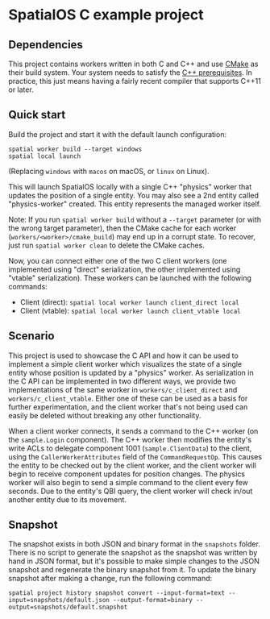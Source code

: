 # SpatialOS C example project

## Dependencies

This project contains workers written in both C and C++ and use [CMake](https://cmake.org/download/)
as their build system. Your system needs to satisfy the
[C++ prerequisites](https://docs.improbable.io/reference/latest/cppsdk/setting-up#prerequisites).
In practice, this just means having a fairly recent compiler that supports C++11 or later.

## Quick start

Build the project and start it with the default launch configuration:

```
spatial worker build --target windows
spatial local launch
```

(Replacing `windows` with `macos` on macOS, or `linux` on Linux).

This will launch SpatialOS locally with a single C++ "physics" worker that updates the position of
a single entity. You may also see a 2nd entity called "physics-worker" created. This entity
represents the managed worker itself.

Note: If you run `spatial worker build` without a `--target` parameter (or with the wrong target
parameter), then the CMake cache for each worker (`workers/<worker>/cmake_build`) may end up in
a corrupt state. To recover, just run `spatial worker clean` to delete the CMake caches.

Now, you can connect either one of the two C client workers (one implemented using "direct"
serialization, the other implemented using "vtable" serialization). These workers can be
launched with the following commands:

* Client (direct): `spatial local worker launch client_direct local`
* Client (vtable): `spatial local worker launch client_vtable local`

## Scenario

This project is used to showcase the C API and how it can be used to implement a simple client
worker which visualizes the state of a single entity whose position is updated by a "physics"
worker. As serialization in the C API can be implemented in two different ways, we provide two
implementations of the same worker in `workers/c_client_direct` and `workers/c_client_vtable`.
Either one of these can be used as a basis for further experimentation, and the client worker that's
not being used can easily be deleted without breaking any other functionality.

When a client worker connects, it sends a command to the C++ worker (on the `sample.Login`
component). The C++ worker then modifies the entity's write ACLs to delegate component 1001
(`sample.ClientData`) to the client, using the `CallerWorkerAttributes` field of the
`CommandRequestOp`. This causes the entity to be checked out by the client worker, and the client
worker will begin to receive component updates for position changes. The physics worker will also
begin to send a simple command to the client every few seconds. Due to the entity's QBI query,
the client worker will check in/out another entity due to its movement.

## Snapshot

The snapshot exists in both JSON and binary format in the `snapshots` folder. There is no script
to generate the snapshot as the snapshot was written by hand in JSON format, but it's possible
to make simple changes to the JSON snapshot and regenerate the binary snapshot from it. To update the
binary snapshot after making a change, run the following command:

```
spatial project history snapshot convert --input-format=text --input=snapshots/default.json --output-format=binary --output=snapshots/default.snapshot
```
